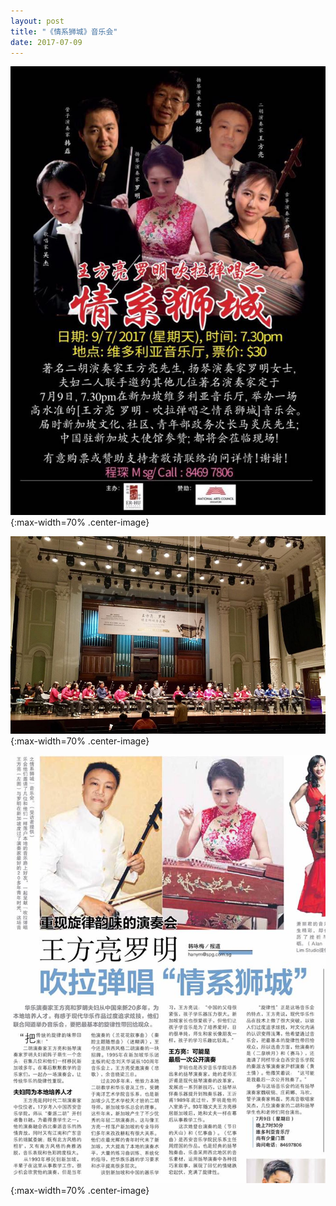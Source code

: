 ```yaml
---
layout: post
title: "《情系狮城》音乐会"
date: 2017-07-09
---
```

![](/files/qingxishicheng.jpg){:max-width=70% .center-image}

![](/files/qingxishicheng-1.jpg){:max-width=70% .center-image}

![](/files/qingxishicheng-2.jpg){:max-width=70% .center-image}
